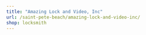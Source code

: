 ```yaml
---
title: "Amazing Lock and Video, Inc"
url: /saint-pete-beach/amazing-lock-and-video-inc/
shop: locksmith
---
```

